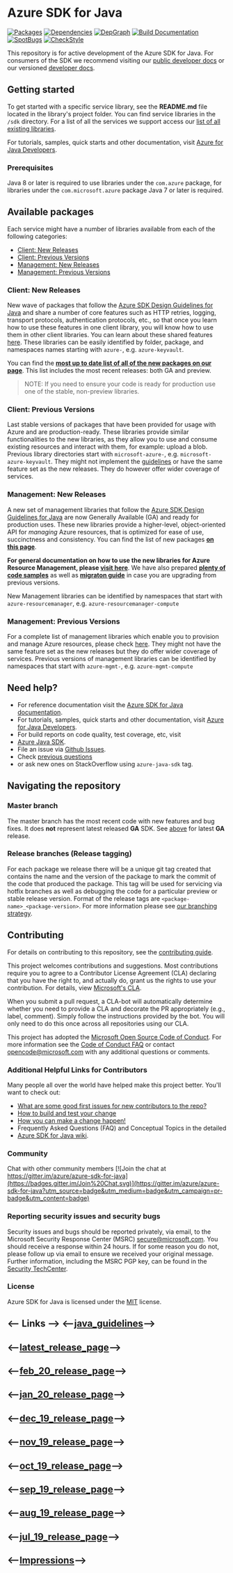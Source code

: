 
# Azure SDK for Java

[![Packages](https://img.shields.io/badge/packages-latest-blue.svg)](https://azure.github.io/azure-sdk/releases/latest/java.html) 
[![Dependencies](https://img.shields.io/badge/dependency-report-blue.svg)](https://azuresdkartifacts.blob.core.windows.net/azure-sdk-for-java/staging/dependencies.html)
[![DepGraph](https://img.shields.io/badge/dependency-graph-blue.svg)](https://azuresdkartifacts.blob.core.windows.net/azure-sdk-for-java/staging/InterdependencyGraph.html) 
[![Build Documentation](https://img.shields.io/badge/documentation-published-blue.svg)](https://azuresdkartifacts.blob.core.windows.net/azure-sdk-for-java/index.html) 
[![SpotBugs](https://img.shields.io/badge/SpotBugs-Clean-success.svg)](https://azuresdkartifacts.blob.core.windows.net/azure-sdk-for-java/staging/spotbugsXml.html)
[![CheckStyle](https://img.shields.io/badge/CheckStyle-Clean-success.svg)](https://azuresdkartifacts.blob.core.windows.net/azure-sdk-for-java/staging/checkstyle-aggregate.html)

This repository is for active development of the Azure SDK for Java. For consumers of the SDK we recommend visiting our 
[public developer docs](https://docs.microsoft.com/java/azure/) 
or our versioned
[developer docs](https://azure.github.io/azure-sdk-for-java).

## Getting started

To get started with a specific service library, see the **README.md** file located in the library's project folder. You can find service libraries in the `/sdk` directory. For a list of all the services we support access our 
[list of all existing libraries](https://azure.github.io/azure-sdk/releases/latest/all/java.html).

For tutorials, samples, quick starts and other documentation, visit
[Azure for Java Developers](https://docs.microsoft.com/java/azure/).

### Prerequisites

Java 8 or later is required to use libraries under the `com.azure` package, for libraries under the `com.microsoft.azure` package Java 7 or later is required.

## Available packages

Each service might have a number of libraries available from each of the following categories:

- [Client: New Releases](#client-new-releases)
- [Client: Previous Versions](#client-previous-versions)
- [Management: New Releases](#management-new-releases)
- [Management: Previous Versions](#management-previous-versions)

### Client: New Releases

New wave of packages that follow the [Azure SDK Design Guidelines for Java](https://azure.github.io/azure-sdk/java/guidelines/) 
and share a number of core features such as HTTP retries, logging, transport protocols, authentication protocols, etc., 
so that once you learn how to use these features in one client library, you will know how to use them in other client libraries. 
You can learn about these shared features [here](https://github.com/Azure/azure-sdk-for-java/blob/main/sdk/core/azure-core/README.md).
These libraries can be easily identified by folder, package, and namespaces names starting with `azure-`, e.g. `azure-keyvault`.

You can find the **[most up to date list of all of the new packages on our page](https://azure.github.io/azure-sdk/releases/latest/index.html#java)**. This list includes the most recent releases: both GA and preview.

> NOTE: If you need to ensure your code is ready for production use one of the stable, non-preview libraries.

### Client: Previous Versions

Last stable versions of packages that have been provided for usage with Azure and are production-ready. These libraries provide similar functionalities to the new libraries, as they allow you to use and consume existing resources and interact with them, for example: upload a blob. Previous library directories start with `microsoft-azure-`, e.g. `microsoft-azure-keyvault`. They might not implement the 
[guidelines](https://azure.github.io/azure-sdk/java_introduction.html) or have the same feature set as the new releases. 
They do however offer wider coverage of services.

### Management: New Releases
A new set of management libraries that follow the [Azure SDK Design Guidelines for Java](https://azure.github.io/azure-sdk/java/guidelines/) are now Generally Available (GA) and ready for production uses. These new libraries provide a higher-level, object-oriented API for _managing_ Azure resources, that is optimized for ease of use, succinctness and consistency. You can find the list of new packages 
**[on this page](https://azure.github.io/azure-sdk/releases/latest/mgmt/java.html)**.

**For general documentation on how to use the new libraries for Azure Resource Management, please [visit here](https://aka.ms/azsdk/java/mgmt)**. 
We have also prepared **[plenty of code samples](https://github.com/Azure/azure-sdk-for-java/blob/main/sdk/resourcemanager/docs/SAMPLE.md)** as well as **[migraton guide](https://github.com/Azure/azure-sdk-for-java/blob/main/sdk/resourcemanager/docs/MIGRATION_GUIDE.md)** in case you are upgrading from previous versions.

New Management libraries can be identified by namespaces that start with `azure-resourcemanager`, e.g. `azure-resourcemanager-compute`

### Management: Previous Versions
For a complete list of management libraries which enable you to provision and manage Azure resources, please check
[here](https://azure.github.io/azure-sdk/releases/latest/all/java.html). They might not have the same feature set as the new releases but they do offer wider coverage of services.
Previous versions of management libraries can be identified by namespaces that start with `azure-mgmt-`, e.g. `azure-mgmt-compute`


## Need help?

- For reference documentation visit the [Azure SDK for Java documentation](https://aka.ms/java-docs).
- For tutorials, samples, quick starts and other documentation, visit [Azure for Java Developers](https://docs.microsoft.com/java/azure/).
- For build reports on code quality, test coverage, etc, visit 
- [Azure Java SDK](https://azuresdkartifacts.blob.core.windows.net/azure-sdk-for-java/index.html).
- File an issue via [Github Issues](https://github.com/Azure/azure-sdk-for-java/issues/new/choose).
- Check [previous questions](https://stackoverflow.com/questions/tagged/azure-java-sdk) 
- or ask new ones on StackOverflow using `azure-java-sdk` tag.

## Navigating the repository

### Master branch

The master branch has the most recent code with new features and bug fixes. It does **not** represent latest released **GA** SDK. See 
[above](#client-new-releases) 
for latest **GA** release.<br/>

### Release branches (Release tagging)

For each package we release there will be a unique git tag created that contains the name and the version of the package to mark the commit of the code that produced the package. This tag will be used for servicing via hotfix branches as well as debugging the code for a particular preview or stable release version.
Format of the release tags are `<package-name>_<package-version>`. For more information please see
[our branching strategy](https://github.com/Azure/azure-sdk/blob/main/docs/policies/repobranching.md#release-tagging).

## Contributing

For details on contributing to this repository, see the [contributing guide](https://github.com/Azure/azure-sdk-for-java/blob/main/CONTRIBUTING.md).

This project welcomes contributions and suggestions. Most contributions require you to agree to a Contributor License Agreement (CLA) declaring that you have the right to, and actually do, grant us the rights to use your contribution. For details, view
[Microsoft's CLA](https://cla.microsoft.com).

When you submit a pull request, a CLA-bot will automatically determine whether you need to provide a CLA and decorate the PR appropriately (e.g., label, comment). Simply follow the instructions provided by the bot. You will only need to do this once across all repositories using our CLA.

This project has adopted the [Microsoft Open Source Code of Conduct](https://opensource.microsoft.com/codeofconduct/). 
For more information see the [Code of Conduct FAQ](https://opensource.microsoft.com/codeofconduct/faq/) or contact 
[opencode@microsoft.com](mailto:opencode@microsoft.com) with any additional questions or comments.

### Additional Helpful Links for Contributors

Many people all over the world have helped make this project better.  You'll want to check out:

- [What are some good first issues for new contributors to the repo?](https://github.com/azure/azure-sdk-for-java/issues?q=is%3Aopen+is%3Aissue+label%3A%22up+for+grabs%22)
- [How to build and test your change](https://github.com/Azure/azure-sdk-for-java/blob/main/CONTRIBUTING.md#developer-guide)
- [How you can make a change happen!](https://github.com/Azure/azure-sdk-for-java/blob/main/CONTRIBUTING.md#pull-requests)
- Frequently Asked Questions (FAQ) and Conceptual Topics in the detailed
- [Azure SDK for Java wiki](https://github.com/azure/azure-sdk-for-java/wiki).

### Community

Chat with other community members [![Join the chat at https://gitter.im/azure/azure-sdk-for-java](https://badges.gitter.im/Join%20Chat.svg)](https://gitter.im/azure/azure-sdk-for-java?utm_source=badge&utm_medium=badge&utm_campaign=pr-badge&utm_content=badge)

### Reporting security issues and security bugs

Security issues and bugs should be reported privately, via email, to the Microsoft Security Response Center (MSRC) <secure@microsoft.com>. You should receive a response within 24 hours. If for some reason you do not, please follow up via email to ensure we received your original message. Further information, including the MSRC PGP key, can be found in the [Security TechCenter](https://www.microsoft.com/msrc/faqs-report-an-issue).

### License

Azure SDK for Java is licensed under the [MIT](https://github.com/Azure/azure-sdk-for-java/blob/main/LICENSE.txt) license.

<-- Links -->
<--[java_guidelines](https://azure.github.io/azure-sdk/java_introduction.html)-->
---
<--[latest_release_page](https://azure.github.io/azure-sdk/releases/2020-03/java.html)-->
---
<--[feb_20_release_page](https://azure.github.io/azure-sdk/releases/2020-02/java.html)-->
---
<--[jan_20_release_page](https://azure.github.io/azure-sdk/releases/2020-01/java.html)-->
---
<--[dec_19_release_page](https://azure.github.io/azure-sdk/releases/2019-12/java.html)-->
---
<--[nov_19_release_page](https://azure.github.io/azure-sdk/releases/2019-11/java.html)-->
---
<--[oct_19_release_page](https://azure.github.io/azure-sdk/releases/2019-10-11/java.html)-->
---
<--[sep_19_release_page](https://azure.github.io/azure-sdk/releases/2019-09-17/java.html)-->
---
<--[aug_19_release_page](https://azure.github.io/azure-sdk/releases/2019-08-06/java.html)-->
---
<--[jul_19_release_page](https://azure.github.io/azure-sdk/releases/2019-07-10/java.html)-->
---
<--[Impressions](https://azure-sdk-impressions.azurewebsites.net/api/impressions/azure-sdk-for-java%2FREADME.png)-->
---
